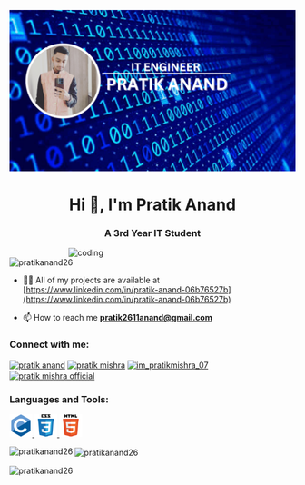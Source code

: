 ![logo](https://github.com/PratikAnand26/PratikAnand26/blob/main/Dark%20Modern%20Photo%20Mountain%20And%20Sky%20Desktop%20Wallpaper.png)
<h1 align="center">Hi 👋, I'm Pratik Anand</h1>
<h3 align="center">A 3rd Year IT Student</h3>

<img align="right" alt="coding" width="400" src="https://user-images.githubusercontent.com/55389276/140866485-8fb1c876-9a8f-4d6a-98dc-08c4981eaf70.gif">

<p align="left"> <img src="https://komarev.com/ghpvc/?username=pratikanand26&label=Profile%20views&color=0e75b6&style=flat" alt="pratikanand26" /> </p>

- 👨‍💻 All of my projects are available at [https://www.linkedin.com/in/pratik-anand-06b76527b](https://www.linkedin.com/in/pratik-anand-06b76527b)

- 📫 How to reach me **pratik2611anand@gmail.com**



<h3 align="left">Connect with me:</h3>
<p align="left">
<a href="https://linkedin.com/in/pratik anand" target="blank"><img align="center" src="https://raw.githubusercontent.com/rahuldkjain/github-profile-readme-generator/master/src/images/icons/Social/linked-in-alt.svg" alt="pratik anand" height="30" width="40" /></a>
<a href="https://fb.com/pratik mishra" target="blank"><img align="center" src="https://raw.githubusercontent.com/rahuldkjain/github-profile-readme-generator/master/src/images/icons/Social/facebook.svg" alt="pratik mishra" height="30" width="40" /></a>
<a href="https://instagram.com/im_pratikmishra_07" target="blank"><img align="center" src="https://raw.githubusercontent.com/rahuldkjain/github-profile-readme-generator/master/src/images/icons/Social/instagram.svg" alt="im_pratikmishra_07" height="30" width="40" /></a>
<a href="https://www.youtube.com/c/pratik mishra official" target="blank"><img align="center" src="https://raw.githubusercontent.com/rahuldkjain/github-profile-readme-generator/master/src/images/icons/Social/youtube.svg" alt="pratik mishra official" height="30" width="40" /></a>
</p>

<h3 align="left">Languages and Tools:</h3>
<p align="left"> <a href="https://www.cprogramming.com/" target="_blank" rel="noreferrer"> <img src="https://raw.githubusercontent.com/devicons/devicon/master/icons/c/c-original.svg" alt="c" width="40" height="40"/> </a> <a href="https://www.w3schools.com/css/" target="_blank" rel="noreferrer"> <img src="https://raw.githubusercontent.com/devicons/devicon/master/icons/css3/css3-original-wordmark.svg" alt="css3" width="40" height="40"/> </a> <a href="https://www.w3.org/html/" target="_blank" rel="noreferrer"> <img src="https://raw.githubusercontent.com/devicons/devicon/master/icons/html5/html5-original-wordmark.svg" alt="html5" width="40" height="40"/> </a> </p>

<p><img align="left" src="https://github-readme-stats.vercel.app/api/top-langs?username=pratikanand26&show_icons=true&locale=en&layout=compact" alt="pratikanand26" /></p>

<p>&nbsp;<img align="center" src="https://github-readme-stats.vercel.app/api?username=pratikanand26&show_icons=true&locale=en" alt="pratikanand26" /></p>

<p><img align="center" src="https://github-readme-streak-stats.herokuapp.com/?user=pratikanand26&" alt="pratikanand26" /></p>
